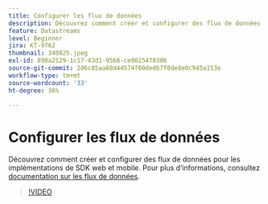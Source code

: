 ```yaml
---
title: Configurer les flux de données
description: Découvrez comment créer et configurer des flux de données.
feature: Datastreams
level: Beginner
jira: KT-9762
thumbnail: 340825.jpeg
exl-id: 890a2129-1c17-43d1-9568-ce8025470306
source-git-commit: 286c85aa88d44574f00ded67f0de8e0c945a153e
workflow-type: tm+mt
source-wordcount: '33'
ht-degree: 36%

---
```


# Configurer les flux de données

Découvrez comment créer et configurer des flux de données pour les implémentations de SDK web et mobile. Pour plus d’informations, consultez [documentation sur les flux de données](https://experienceleague.adobe.com/docs/experience-platform/edge/fundamentals/datastreams.html?lang=fr).

>[!VIDEO](https://video.tv.adobe.com/v/340825?learn=on&enablevpops)
